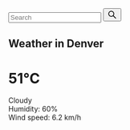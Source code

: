 <!DOCTYPE html>
<html lang="en">

<head>
  <meta charset="UTF-8">
  <meta name="viewport" content="width=device-width, initial-scale=1.0">
  <title>Weather App</title>
  <link rel="preconnect" href="https://fonts.gstatic.com">
  <link href="https://fonts.googleapis.com/css2?family=Open+Sans&display=swap" rel="stylesheet">
  <link rel="stylesheet" href="./weat.css">
  <script src="./script.js" defer></script>
</head>

<body>
  <div class="card">
    <div class="search">
      <input type="text" class="search-bar" placeholder="Search">
      <button><svg stroke="currentColor" fill="currentColor" stroke-width="0" viewBox="0 0 1024 1024" height="1.5em"
          width="1.5em" xmlns="http://www.w3.org/2000/svg">
          <path
            d="M909.6 854.5L649.9 594.8C690.2 542.7 712 479 712 412c0-80.2-31.3-155.4-87.9-212.1-56.6-56.7-132-87.9-212.1-87.9s-155.5 31.3-212.1 87.9C143.2 256.5 112 331.8 112 412c0 80.1 31.3 155.5 87.9 212.1C256.5 680.8 331.8 712 412 712c67 0 130.6-21.8 182.7-62l259.7 259.6a8.2 8.2 0 0 0 11.6 0l43.6-43.5a8.2 8.2 0 0 0 0-11.6zM570.4 570.4C528 612.7 471.8 636 412 636s-116-23.3-158.4-65.6C211.3 528 188 471.8 188 412s23.3-116.1 65.6-158.4C296 211.3 352.2 188 412 188s116.1 23.2 158.4 65.6S636 352.2 636 412s-23.3 116.1-65.6 158.4z">
          </path>
        </svg></button>
    </div>
    <div class="weather loading">
      <h2 class="city">Weather in Denver</h2>
      <h1 class="temp">51°C</h1>
      <div class="flex">
        <img src="https://openweathermap.org/img/wn/04n.png" alt="" class="icon" />
        <div class="description">Cloudy</div>
      </div>
      <div class="humidity">Humidity: 60%</div>
      <div class="wind">Wind speed: 6.2 km/h</div>
    </div>
  </div>
</body>

</html>
